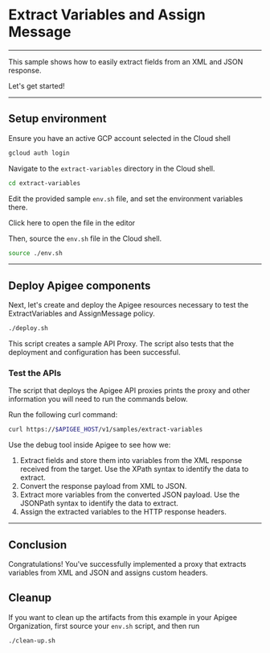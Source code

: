 # Extract Variables and Assign Message

---
This sample shows how to easily extract fields from an XML and JSON response.


Let's get started!

---

## Setup environment

Ensure you have an active GCP account selected in the Cloud shell

```sh
gcloud auth login
```

Navigate to the `extract-variables` directory in the Cloud shell.

```sh
cd extract-variables
```

Edit the provided sample `env.sh` file, and set the environment variables there.

Click <walkthrough-editor-open-file filePath="extract-variables/env.sh">here</walkthrough-editor-open-file> to open the file in the editor

Then, source the `env.sh` file in the Cloud shell.

```sh
source ./env.sh
```

---

## Deploy Apigee components

Next, let's create and deploy the Apigee resources necessary to test the ExtractVariables and AssignMessage policy.

```sh
./deploy.sh
```

This script creates a sample API Proxy. The script also tests that the deployment and configuration has been successful.


### Test the APIs

The script that deploys the Apigee API proxies prints the proxy and other information you will need to run the commands below.

Run the following curl command:
```sh
curl https://$APIGEE_HOST/v1/samples/extract-variables
```

Use the debug tool inside Apigee to see how we:

1. Extract fields and store them into variables from the XML response received from the target. Use  the XPath syntax to identify the data to extract.
2. Convert the response payload from XML to JSON.
3. Extract more variables from the converted JSON payload. Use the JSONPath syntax to identify the data to extract.
4. Assign the extracted variables to the HTTP response headers.

---
## Conclusion

<walkthrough-conclusion-trophy></walkthrough-conclusion-trophy>

Congratulations! You've successfully implemented a proxy that extracts variables from XML and JSON and assigns custom headers.

<walkthrough-inline-feedback></walkthrough-inline-feedback>

## Cleanup

If you want to clean up the artifacts from this example in your Apigee Organization, first source your `env.sh` script, and then run

```bash
./clean-up.sh
```
